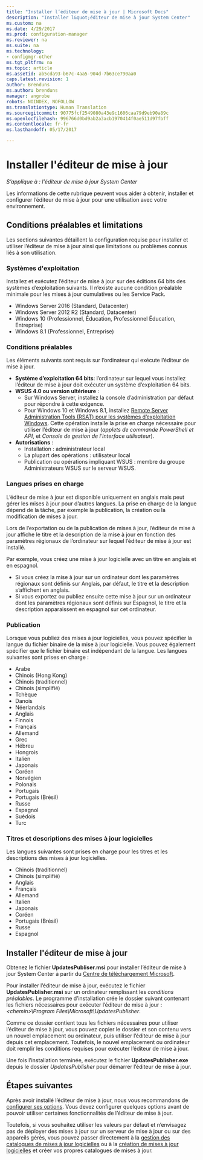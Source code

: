 ```yaml
---
title: "Installer l’éditeur de mise à jour | Microsoft Docs"
description: "Installer l&quot;éditeur de mise à jour System Center"
ms.custom: na
ms.date: 4/29/2017
ms.prod: configuration-manager
ms.reviewer: na
ms.suite: na
ms.technology:
- configmgr-other
ms.tgt_pltfrm: na
ms.topic: article
ms.assetid: ab5cda93-b67c-4aa5-904d-7b63ce790aa0
caps.latest.revision: 1
author: Brenduns
ms.author: brenduns
manager: angrobe
robots: NOINDEX, NOFOLLOW
ms.translationtype: Human Translation
ms.sourcegitcommit: 90775fcf2549080a43e9c1606caa79d9eb90a89c
ms.openlocfilehash: 996766d0bd9ab2a3acb1970414f0ae511d97fbff
ms.contentlocale: fr-fr
ms.lasthandoff: 05/17/2017

---
```

# <a name="install-updates-publisher"></a>Installer l'éditeur de mise à jour

*S’applique à : l'éditeur de mise à jour System Center*

Les informations de cette rubrique peuvent vous aider à obtenir, installer et configurer l’éditeur de mise à jour pour une utilisation avec votre environnement.


## <a name="prerequisites-and-limitations"></a>Conditions préalables et limitations
Les sections suivantes détaillent la configuration requise pour installer et utiliser l’éditeur de mise à jour ainsi que limitations ou problèmes connus liés à son utilisation.

### <a name="operating-systems"></a>Systèmes d'exploitation
Installez et exécutez l’éditeur de mise à jour sur des éditions 64 bits des systèmes d’exploitation suivants. Il n’existe aucune condition préalable minimale pour les mises à jour cumulatives ou les Service Pack.

-   Windows Server 2016 (Standard, Datacenter)
-   Windows Server 2012 R2 (Standard, Datacenter)
-   Windows 10 (Professionnel, Éducation, Professionnel Éducation, Entreprise)
-   Windows 8.1 (Professionnel, Entreprise)

### <a name="prerequisites"></a>Conditions préalables
Les éléments suivants sont requis sur l’ordinateur qui exécute l’éditeur de mise à jour.

-   **Système d’exploitation 64 bits**: l’ordinateur sur lequel vous installez l’éditeur de mise à jour doit exécuter un système d’exploitation 64 bits.
-   **WSUS 4.0 ou version ultérieure** :
    -   Sur Windows Server, installez la console d’administration par défaut pour répondre à cette exigence.
    -   Pour Windows 10 et Windows 8.1, installez [Remote Server Administration Tools (RSAT) pour les systèmes d’exploitation Windows](https://support.microsoft.com/help/2693643/remote-server-administration-tools-rsat-for-windows-operating-systems). Cette opération installe la prise en charge nécessaire pour utiliser l’éditeur de mise à jour (*applets de commande PowerShell et API*, et *Console de gestion de l’interface utilisateur*).
-   **Autorisations** :
    -   Installation : administrateur local
    -   La plupart des opérations : utilisateur local
    -   Publication ou opérations impliquant WSUS : membre du groupe Administrateurs WSUS sur le serveur WSUS.

### <a name="supported-languages"></a>Langues prises en charge
L’éditeur de mise à jour est disponible uniquement en anglais mais peut gérer les mises à jour pour d’autres langues. La prise en charge de la langue dépend de la tâche, par exemple la publication, la création ou la modification de mises à jour.

Lors de l’exportation ou de la publication de mises à jour, l’éditeur de mise à jour affiche le titre et la description de la mise à jour en fonction des paramètres régionaux de l’ordinateur sur lequel l’éditeur de mise à jour est installé.

Par exemple, vous créez une mise à jour logicielle avec un titre en anglais et en espagnol.

-   Si vous créez la mise à jour sur un ordinateur dont les paramètres régionaux sont définis sur Anglais, par défaut, le titre et la description s’affichent en anglais.
-   Si vous exportez ou publiez ensuite cette mise à jour sur un ordinateur dont les paramètres régionaux sont définis sur Espagnol, le titre et la description apparaissent en espagnol sur cet ordinateur.

### <a name="publishing"></a>Publication
Lorsque vous publiez des mises à jour logicielles, vous pouvez spécifier la langue du fichier binaire de la mise à jour logicielle. Vous pouvez également spécifier que le fichier binaire est indépendant de la langue. Les langues suivantes sont prises en charge :

-   Arabe
-   Chinois (Hong Kong)
-   Chinois (traditionnel)
-   Chinois (simplifié)
-   Tchèque
-   Danois
-   Néerlandais
-   Anglais
-   Finnois
-   Français
-   Allemand
-   Grec
-   Hébreu
-   Hongrois
-   Italien
-   Japonais
-   Coréen
-   Norvégien
-   Polonais
-   Portugais
-   Portugais (Brésil)
-   Russe
-   Espagnol
-   Suédois
-   Turc

### <a name="software-update-titles-and-descriptions"></a>Titres et descriptions des mises à jour logicielles
Les langues suivantes sont prises en charge pour les titres et les descriptions des mises à jour logicielles.

-   Chinois (traditionnel)
-   Chinois (simplifié)
-   Anglais
-   Français
-   Allemand
-   Italien
-   Japonais
-   Coréen
-   Portugais (Brésil)
-   Russe
-   Espagnol



## <a name="install-updates-publisher"></a>Installer l'éditeur de mise à jour
Obtenez le fichier **UpdatesPubliser.msi** pour installer l’éditeur de mise à jour System Center à partir du [Centre de téléchargement Microsoft](https://go.microsoft.com/fwlink/?linkid=847967).

Pour installer l’éditeur de mise à jour, exécutez le fichier **UpdatesPublisher.msi** sur un ordinateur remplissant les *conditions préalables*. Le programme d’installation crée le dossier suivant contenant les fichiers nécessaires pour exécuter l’éditeur de mise à jour : *&lt;chemin&gt;\Program Files\Microsoft\UpdatesPublisher*.

Comme ce dossier contient tous les fichiers nécessaires pour utiliser l’éditeur de mise à jour, vous pouvez copier le dossier et son contenu vers un nouvel emplacement ou ordinateur, puis utiliser l’éditeur de mise à jour depuis cet emplacement. Toutefois, le nouvel emplacement ou ordinateur doit remplir les conditions requises pour exécuter l’éditeur de mise à jour.

Une fois l’installation terminée, exécutez le fichier **UpdatesPublisher.exe** depuis le dossier *UpdatesPublisher* pour démarrer l’éditeur de mise à jour.

## <a name="next-steps"></a>Étapes suivantes
 Après avoir installé l’éditeur de mise à jour, nous vous recommandons de [configurer ses options](/tools/updates-publisher-options). Vous devez configurer quelques options avant de pouvoir utiliser certaines fonctionnalités de l’éditeur de mise à jour.

 Toutefois, si vous souhaitez utiliser les valeurs par défaut et n’envisagez pas de déployer des mises à jour sur un serveur de mise à jour ou sur des appareils gérés, vous pouvez passer directement à la [gestion des catalogues de mises à jour logicielles](/tools/updates-publisher-catalogs) ou à la [création de mises à jour logicielles](/tools/create-updates-with-updates-publisher) et créer vos propres catalogues de mises à jour.

